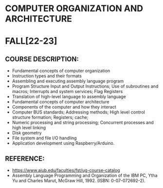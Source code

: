 # COMPUTER ORGANIZATION AND ARCHITECTURE
# FALL[22-23]

## COURSE DESCRIPTION:
* Fundamental concepts of computer organization 
* Instruction types and their formats
* Assembling and executing assembly language program
* Program Structure Input and Output Instructions; Use of subroutines and macros; Interrupts and system services; Flag Registers
* Translation of high-level language to assembly language
* Fundamental concepts of computer architecture
* Components of the computer and how they interact
* Computer BUS standards; Addressing methods; High level control structure formation; Registers; cache;
* Numeric processing and string processing; Concurrent processes and high level linking
* Disk geometry
* File system and file I/O handling
* Application development using Raspberry/Arduino.

## REFERENCE:
* https://www.aiub.edu/faculties/fst/ug-course-catalog
* Assembly Language Programming and Organization of the IBM PC, Ytha Yu and Charles Marut, McGraw Hill, 1992. (ISBN: 0-07-072692-2).
